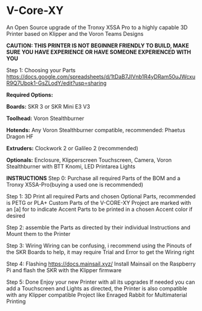 # V-Core-XY
An Open Source upgrade of the Tronxy X5SA Pro to a highly capable 3D Printer based on Klipper and the Voron Teams Designs

**CAUTION: THIS PRINTER IS NOT BEGINNER FRIENDLY TO BUILD, MAKE SURE YOU HAVE EXPERIENCE OR HAVE SOMEONE EXPERIENCED WITH YOU**

Step 1: Choosing your Parts
https://docs.google.com/spreadsheets/d/1tDaB7JIVnb1R4yDRam50uJWcxuR9Q7Ubok1-GsZLodY/edit?usp=sharing

**Required Options:**

**Boards:**
SKR 3 or SKR Mini E3 V3

**Toolhead:**
Voron Stealthburner

**Hotends:**
Any Voron Stealthburner compatible,
recommended: Phaetus Dragon HF

**Extruders:**
Clockwork 2 or Galileo 2 (recommended)

**Optionals:** 
Enclosure,
Klipperscreen Touchscreen,
Camera,
Voron Stealthburner with BTT Knomi,
LED Printarea Lights


**INSTRUCTIONS**
Step 0:
Purchase all required Parts of the BOM and a Tronxy X5SA-Pro(buying a used one is recommended)

Step 1:
3D Print all required Parts and chosen Optional Parts, recommended is PETG or PLA+
Custom Parts of the V-CORE-XY Project are marked with an [a] for to indicate Accent Parts to be printed in a chosen Accent color if desired

Step 2:
assemble the Parts as directed by their individual Instructions and Mount them to the Printer

Step 3: Wiring
Wiring can be confusing, i recommend using the Pinouts of the SKR Boards to help, it may require Trial and Error to get the Wiring right

Step 4: Flashing https://docs.mainsail.xyz/
Install Mainsail on the Raspberry Pi and flash the SKR with the Klipper firmware 

Step 5: Done
Enjoy your new Printer with all its upgrades
If needed you can add a Touchscreen and Lights as directed, the Printer is also compatible with any Klipper compatible Project like Enraged Rabbit for Multimaterial Printing
